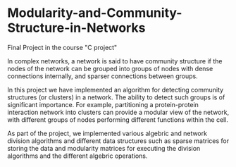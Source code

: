 # Modularity-and-Community-Structure-in-Networks

Final Project in the course "C project"

In complex networks, a network is said to have community structure if the nodes of the
network can be grouped into groups of nodes with dense connections internally, and sparser
connections between groups.

In this project we have implemented an algorithm for detecting community structures (or
clusters) in a network. The ability to detect such groups is of significant importance.
For example, partitioning a protein-protein interaction network into clusters can provide a
modular view of the network, with different groups of nodes performing different functions
within the cell.

As part of the project, we implemented various algebric and network division algorithms
and different data structures such as sparse matrices for storing the data and modularity matrices
for executing the division algorithms and the different algebric operations. 


